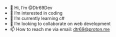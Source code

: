 - 👋 Hi, I’m @Dtr69Dev
- 👀 I’m interested in coding
- 🌱 I’m currently learning c#
- 💞️ I’m looking to collaborate on web development
- 📫 How to reach me via email: dtr69@proton.me

<!---
Dtr69Dev/Dtr69Dev is a ✨ special ✨ repository because its `README.md` (this file) appears on your GitHub profile.
You can click the Preview link to take a look at your changes.
--->
